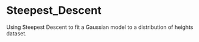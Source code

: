 # Steepest_Descent
Using Steepest Descent to fit a Gaussian model to a distribution of heights dataset. 
